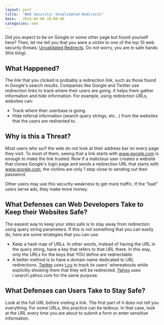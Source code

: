 ```yaml
---
layout: post
title:  "Web Security: Unvalidated Redirects"
date:   2014-04-06 10:00:00
categories: web
---
```


Did you expect to be on Google or some other page but found yourself here? Then, let me tell you that you were a victim to one of the top 10 web security threats: [Unvalidated Redirects][unvalidated-redirects]. Do not worry, you are in safe hands (this blog).

What Happened?
--------------
The link that you clicked is probably a redirection link, such as those found in Google's search results. Companies like Google and Twitter use redirection links to track where their users are going. It helps them gather information and hide information. For example, using redirection URLs, websites can:
*   Track where their userbase is going.
*   Hide referral information (search query strings, etc...) from the websites that the users are redirected to.

Why is this a Threat?
---------------------
Most users who surf the web do not look at their address bar on every page they visit. To most of them, seeing that a link starts with www.google.com is enough to make the link trusted. Now if a malicious user creates a website that clones Google's login page and sends a redirection URL that starts with www.google.com, the victims are only 1 step close to sending out their password.

Other users may use this security weakness to get more traffic. If the "bad" users serve ads, they make more money.

What Defenses can Web Developers Take to Keep their Websites Safe?
------------------------------------------------------------------
The easiest way to keep your sites safe is to stay away from redirection using query string parameters. If this is not something that you can easily do, here are some strategies that you can use:

*   Keep a hash map of URLs. In other words, instead of having the URL in the query string, have a key that refers to that URL there. In this way, only the URLs for the keys that YOU define are redirectable.
*   A better method is to have a domain name dedicated to URL redirections. [Twitter][twitter] uses [t.co][t-co] to track its users' whereabouts while explicitly showing them that they will be redirected. [Yahoo][yahoo] uses r.search.yahoo.com for the same purpose.

What Defenses can Users Take to Stay Safe?
------------------------------------------
Look at the full URL before visiting a link. The first part of it does not tell you everything. For some URLs, this practice can be tedious. In that case, look at the URL every time you are about to submit a form or enter sensitive information.

[unvalidated-redirects]: https://www.owasp.org/index.php/Top_10_2010-A10-Unvalidated_Redirects_and_Forwards
[twitter]: https://twitter.com/
[t-co]: https://support.twitter.com//entries/109623
[yahoo]: https://www.yahoo.com/
